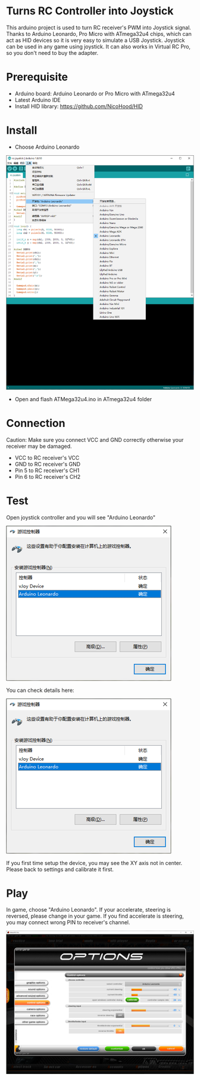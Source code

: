 Turns RC Controller into Joystick
==========

This arduino project is used to turn RC receiver's PWM into Joystick signal. Thanks to Arduino Leonardo, Pro Micro with ATmega32u4 chips, which can act as HID devices so it is very easy to simulate a USB Joystick. Joystick can be used in any game using joystick. It can also works in Virtual RC Pro, so you don't need to buy the adapter.

# Prerequisite

* Arduino board: Arduino Leonardo or Pro Micro with ATmega32u4
* Latest Arduino IDE
* Install HID library: https://github.com/NicoHood/HID

# Install

* Choose Arduino Leonardo

![Arduino](./resources/arduino.png?raw=true)

* Open and flash ATMega32u4.ino in ATmega32u4 folder

# Connection

Caution: Make sure you connect VCC and GND correctly otherwise your receiver may be damaged.
* VCC to RC receiver's VCC
* GND to RC receiver's GND
* Pin 5 to RC receiver's CH1
* Pin 6 to RC receiver's CH2

# Test

Open joystick controller and you will see "Arduino Leonardo"

![Joystick](./resources/joystick.png?raw=true)

You can check details here:

![details](./resources/joystick.png?raw=true)

If you first time setup the device, you may see the XY axis not in center. Please back to settings and calibrate it first.

# Play

In game, choose "Arduino Leonardo". If your accelerate, steering is reversed, please change in your game. If you find accelerate is steering, you may connect wrong PIN to receiver's channel.

![vc-pro](./resources/vrc-pro.png?raw=true)
